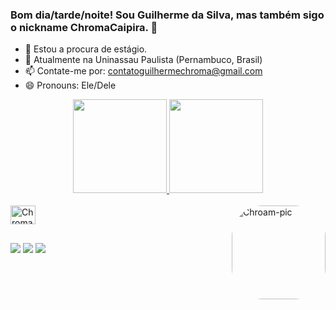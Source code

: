 ### Bom dia/tarde/noite! Sou Guilherme da Silva, mas também sigo o nickname ChromaCaipira. 👋

- 🔭 Estou a procura de estágio.
- 🌱 Atualmente na Uninassau Paulista (Pernambuco, Brasil)
- 📫 Contate-me por: contatoguilhermechroma@gmail.com
- 😄 Pronouns: Ele/Dele

<div align="center">
  <a href="https://github.com/ChromaCaipira">
  <img height="150em" src="https://github-readme-stats.vercel.app/api?username=ChromaCaipira&show_icons=true&theme=chartreuse-dark&include_all_commits=true&count_private=true"/>
  <img height="150em" src="https://github-readme-stats.vercel.app/api/top-langs/?username=ChromaCaipira&layout=compact&langs_count=7&theme=chartreuse-dark"/>
</div>
  
<div style="display: inline_block"><br>
  <img align="center" alt="Chroma-Java" height="30" width="40" src="https://cdn.jsdelivr.net/gh/devicons/devicon/icons/java/java-original.svg" />
  <img align="right" alt="Chroam-pic" height="150" style="border-radius:50px;" src="https://picrew.me/shareImg/org/202204/338224_h7urV6PX.png">
</div>
  
##
  
<div>
   <a href="https://www.youtube.com/channel/UCMhVo-5FyMq1nyfgyHLmG-g" target="_blank"><img src="https://img.shields.io/badge/YouTube-FF0000?style=for-the-badge&logo=youtube&logoColor=white" target="_blank"></a>
  <a href = "mailto:contatoguilhermechroma@gmail.com"><img src="https://img.shields.io/badge/-Gmail-%23333?style=for-the-badge&logo=gmail&logoColor=white" target="_blank"></a>
  <a href="https://www.linkedin.com/in/guilherme-henrique-soares-da-silva-b02973222/" target="_blank"><img src="https://img.shields.io/badge/-LinkedIn-%230077B5?style=for-the-badge&logo=linkedin&logoColor=white" target="_blank"></a> 
</div>
